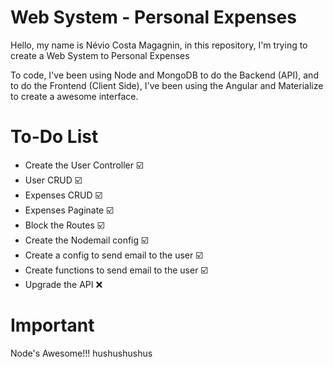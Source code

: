 # Web System - Personal Expenses

Hello, my name is Névio Costa Magagnin, in this repository, I'm trying to create a Web System to Personal Expenses

To code, I've been using Node and MongoDB to do the Backend (API), and to do the Frontend (Client Side), I've been using the Angular and Materialize to create a awesome interface. 

# To-Do List

* Create the User Controller :ballot_box_with_check:
* User CRUD :ballot_box_with_check:
* Expenses CRUD :ballot_box_with_check:
* Expenses Paginate :ballot_box_with_check:
* Block the Routes :ballot_box_with_check:
* Create the Nodemail config :ballot_box_with_check:
* Create a config to send email to the user :ballot_box_with_check:
* Create functions to send email to the user :ballot_box_with_check:
* Upgrade the API :x:

# Important

Node's Awesome!!! hushushushus